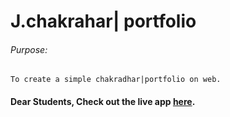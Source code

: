 # J.chakrahar| portfolio

###### Purpose:
    To create a simple chakradhar|portfolio on web.

#### Dear Students, Check out the live app [here]( ).

